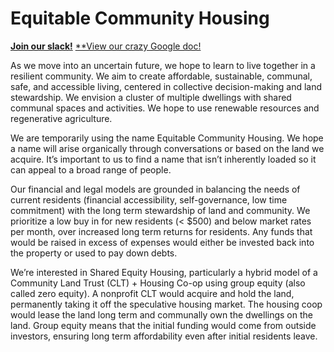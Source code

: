 # Equitable Community Housing

[**Join our slack!**](https://join.slack.com/t/community-housing/shared_invite/zt-h06kpzsg-hZNGyRRk3PMuxf4SJFz0lg)
[**View our crazy Google doc!](https://docs.google.com/document/d/1TiZNteKUXUpPRcM42YgKt9vHUoKJzD6QMc7Jo_jo34o/edit?usp=sharing)

As we move into an uncertain future, we hope to learn to live together in a resilient community. We aim to create affordable, sustainable, communal, safe, and accessible living, centered in collective decision-making and land stewardship. We envision a cluster of multiple dwellings with shared communal spaces and activities. We hope to use renewable resources and regenerative agriculture. 

We are temporarily using the name Equitable Community Housing. We hope a name will arise organically through conversations or based on the land we acquire. It’s important to us to find a name that isn’t inherently loaded so it can appeal to a broad range of people. 

Our financial and legal models are grounded in balancing the needs of current residents (financial accessibility, self-governance, low time commitment) with the long term stewardship of land and community. We prioritize a low buy in for new residents (< $500) and below market rates per month, over increased long term returns for residents. Any funds that would be raised in excess of expenses would either be invested back into the property or used to pay down debts.

We’re interested in Shared Equity Housing, particularly a hybrid model of a Community Land Trust  (CLT) + Housing Co-op using group equity (also called zero equity). A nonprofit CLT would acquire and hold the land, permanently taking it off the speculative housing market. The housing coop would lease the land long term and communally own the dwellings on the land. Group equity means that the initial funding would come from outside investors, ensuring long term affordability even after initial residents leave. 

